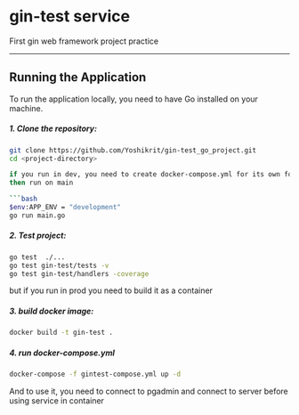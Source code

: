 # gin-test service
First gin web framework project practice

---

## Running the Application

To run the application locally, you need to have Go installed on your machine.

##### 1. Clone the repository:

```bash
git clone https://github.com/Yoshikrit/gin-test_go_project.git
cd <project-directory>

if you run in dev, you need to create docker-compose.yml for its own for postgresql database
then run on main

```bash
$env:APP_ENV = "development"
go run main.go
```

##### 2. Test project:

```bash
go test  ./...                     
go test gin-test/tests -v 
go test gin-test/handlers -coverage
```
but if you run in prod you need to build it as a container 

##### 3. build docker image:

```bash
docker build -t gin-test .
```

##### 4. run docker-compose.yml

```bash
docker-compose -f gintest-compose.yml up -d
```
And to use it, you need to connect to pgadmin and connect to server before using service in container